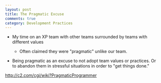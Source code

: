 ```yaml
---
layout: post
title: The Pragmatic Excuse 
comments: true
category: Development Practices
---
```


* My time on an XP team with other teams surrounded by teams with different values
	* Often claimed they were "pragmatic" unlike our team.
	
* Being pragmatic as an excuse to not adopt team values or practices.  Or to abandon them in stressful situations in order to "get things done." 


http://c2.com/cgi/wiki?PragmaticProgrammer